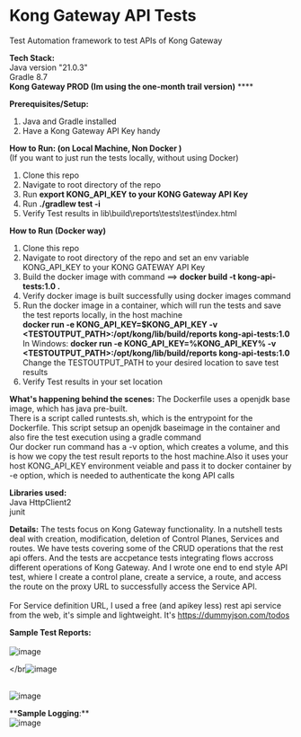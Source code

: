 # Kong Gateway API Tests 
Test Automation framework to test APIs of Kong Gateway

**Tech Stack:**</br>
Java version "21.0.3"</br>
Gradle 8.7</br>
**Kong Gateway PROD (Im using the one-month trail version)**
****</br>

**Prerequisites/Setup:**
1. Java and Gradle installed</br>
2. Have a Kong Gateway API Key handy 

**How to Run: (on Local Machine, Non Docker )** </br>
(If you want to just run the tests locally, without using Docker) </br>

1. Clone this repo </br>
2. Navigate to root directory of the repo </br>
3. Run **export KONG_API_KEY to your KONG Gateway API Key**
4. Run **./gradlew test -i** </br>
5. Verify Test results in lib\build\reports\tests\test\index.html </br>

**How to Run (Docker way)** 
1. Clone this repo </br>
2. Navigate to root directory of the repo and set an env variable KONG_API_KEY to your KONG GATEWAY API Key</br>
3. Build the docker image with command ==> **docker build -t kong-api-tests:1.0 .** </br>
4. Verify docker image is built successfully using docker images command
5. Run the docker image in a container, which will run the tests and save the test reports locally, in the host machine </br>
   **docker run -e KONG_API_KEY=$KONG_API_KEY -v <TESTOUTPUT_PATH>:/opt/kong/lib/build/reports kong-api-tests:1.0 </br>**
    In Windows: **docker run -e KONG_API_KEY=%KONG_API_KEY% -v <TESTOUTPUT_PATH>:/opt/kong/lib/build/reports kong-api-tests:1.0 </br>**
   Change the TESTOUTPUT_PATH to your desired location to save test results
4. Verify Test results in your set location </br>
 
**What's happening behind the scenes:**
The Dockerfile uses a openjdk base image, which has java pre-built. </br>
There is a script called runtests.sh, which is the entrypoint for the Dockerfile. This script setsup an openjdk baseimage in the container and also fire the test execution using a gradle command </br> 
Our docker run command has a -v option, which creates a volume, and this is how we copy the test result reports to the host machine.Also it uses your host KONG_API_KEY environment veiable and pass it to docker container by -e option, which is needed to authenticate the kong API calls


**Libraries used:**</br>
Java HttpClient2</br>
junit </br>

**Details:**
The tests focus on Kong Gateway functionality. In a nutshell tests deal with creation, modification, deletion of Control Planes, Services and routes. We have tests covering some of the CRUD operations that the rest api offers. And the tests are accpetance tests integrating flows accross different operations of Kong Gateway.
And I wrote one end to end style API test, whiere I create a control plane, create a service, a route, and access the route on the proxy URL to successfully access the Service API.  
</br>
For Service definition URL, I used a free (and apikey less) rest api service from the web, it's simple and lightweight. It's https://dummyjson.com/todos


**Sample Test Reports:** </br>
</br>![image](https://github.com/user-attachments/assets/4b5e5356-e7ed-4bd0-a8fd-3994ef7d629d)


</br![image](https://github.com/user-attachments/assets/b97d2cce-da56-41db-ab73-64b60476a1e2)

</br> ![image](https://github.com/user-attachments/assets/00c2fac9-15a2-4afc-a7c1-10b0c8a1053b)

****Sample Logging**:**</br>
![image](https://github.com/user-attachments/assets/0fba4647-87da-402e-85f6-84db09f7f444)







